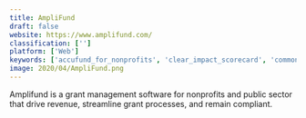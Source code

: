 ```yaml
---
title: AmpliFund
draft: false 
website: https://www.amplifund.com/
classification: ['']
platform: ['Web']
keywords: ['accufund_for_nonprofits', 'clear_impact_scorecard', 'common_grant_application', 'communityforce', 'flexi-grant', 'fluidreview', 'grant_maximizer', 'granthub', 'grantmaker_by_fluxx', 'icaris', 'nonprofitplus', 'poweroffice_for_grantmakers', 'rms360', 'research_grant_central', 'surveymonkey_apply', 'wizehive', 'eawards', 'ecivis']
image: 2020/04/AmpliFund.png
---
```

Amplifund is a grant management software for nonprofits and public sector that drive revenue, streamline grant processes, and remain compliant.